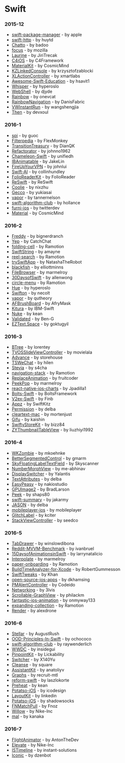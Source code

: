# Swift


### 2015-12
- [swift-package-manager](https://github.com/apple/swift-package-manager) - by apple
- [swift-http](https://github.com/huytd/swift-http) - by huytd
- [Chatto](https://github.com/badoo/Chatto) - by badoo
- [focus](https://github.com/mozilla/focus) - by mozilla
- [Laurine](https://github.com/JiriTrecak/Laurine) - by JiriTrecak
- [C4iOS](https://github.com/C4Framework/C4iOS) - by C4Framework
- [MaterialKit](https://github.com/CosmicMind/MaterialKit) - by CosmicMind
- [KZLinkedConsole](https://github.com/krzysztofzablocki/KZLinkedConsole) - by krzysztofzablocki
- [XLActionController](https://github.com/xmartlabs/XLActionController) - by xmartlabs
- [Awesome-Swift-Education](https://github.com/hsavit1/Awesome-Swift-Education) - by hsavit1
- [Whisper](https://github.com/hyperoslo/Whisper) - by hyperoslo
- [WebShell](https://github.com/djyde/WebShell) - by djyde
- [Rainbow](https://github.com/onevcat/Rainbow) - by onevcat
- [RainbowNavigation](https://github.com/DanisFabric/RainbowNavigation) - by DanisFabric
- [VWInstantRun](https://github.com/wangshengjia/VWInstantRun) - by wangshengjia
- [Then](https://github.com/devxoul/Then) - by devxoul

### 2016-1
- [spi](https://github.com/guoc/spi) - by guoc
- [Filterpedia](https://github.com/FlexMonkey/Filterpedia) - by FlexMonkey
- [TransitionTreasury](https://github.com/DianQK/TransitionTreasury) - by DianQK
- [Refactorator](https://github.com/johnno1962/Refactorator) - by johnno1962
- [Chameleon-Swift](https://github.com/unifiedh/Chameleon-Swift) - by unifiedh
- [IBAnimatable](https://github.com/JakeLin/IBAnimatable) - by JakeLin
- [FireUpYourVPN](https://github.com/johnlui/FireUpYourVPN) - by johnlui
- [Swift-AI](https://github.com/collinhundley/Swift-AI) - by collinhundley
- [FolioReaderKit](https://github.com/FolioReader/FolioReaderKit) - by FolioReader
- [ReSwift](https://github.com/ReSwift/ReSwift) - by ReSwift
- [Coolie](https://github.com/nixzhu/Coolie) - by nixzhu
- [Gecco](https://github.com/yukiasai/Gecco) - by yukiasai
- [vapor](https://github.com/tannernelson/vapor) - by tannernelson
- [swift-algorithm-club](https://github.com/hollance/swift-algorithm-club) - by hollance
- [furni-ios](https://github.com/twitterdev/furni-ios) - by twitterdev
- [Material](https://github.com/CosmicMind/Material) - by CosmicMind

### 2016-2
- [Freddy](https://github.com/bignerdranch/Freddy) - by bignerdranch
- [Yep](https://github.com/CatchChat/Yep) - by CatchChat
- [folding-cell](https://github.com/Ramotion/folding-cell) - by Ramotion
- [SwiftString](https://github.com/amayne/SwiftString) - by amayne
- [reel-search](https://github.com/Ramotion/reel-search) - by Ramotion
- [trySwiftApp](https://github.com/NatashaTheRobot/trySwiftApp) - by NatashaTheRobot
- [blackfish](https://github.com/elliottminns/blackfish) - by elliottminns
- [FileBrowser](https://github.com/marmelroy/FileBrowser) - by marmelroy
- [30DaysofSwift](https://github.com/allenwong/30DaysofSwift) - by allenwong
- [circle-menu](https://github.com/Ramotion/circle-menu) - by Ramotion
- [Hue](https://github.com/hyperoslo/Hue) - by hyperoslo
- [Swifton](https://github.com/necolt/Swifton) - by necolt
- [vapor](https://github.com/qutheory/vapor) - by qutheory
- [AFBrushBoard](https://github.com/AfryMask/AFBrushBoard) - by AfryMask
- [Kitura](https://github.com/IBM-Swift/Kitura) - by IBM-Swift
- [Nuke](https://github.com/kean/Nuke) - by kean
- [Validated](https://github.com/Ben-G/Validated) - by Ben-G
- [EZText.Space](https://github.com/goktugyil/EZText.Space) - by goktugyil

### 2016-3
- [BTree](https://github.com/lorentey/BTree) - by lorentey
- [TVOSSlideViewController](https://github.com/movielala/TVOSSlideViewController) - by movielala
- [Advance](https://github.com/storehouse/Advance) - by storehouse
- [TSWeChat](https://github.com/hilen/TSWeChat) - by hilen
- [Stevia](https://github.com/s4cha/Stevia) - by s4cha
- [navigation-stack](https://github.com/Ramotion/navigation-stack) - by Ramotion
- [ReplaceAnimation](https://github.com/fruitcoder/ReplaceAnimation) - by fruitcoder
- [PeekPop](https://github.com/marmelroy/PeekPop) - by marmelroy
- [react-native-ios-charts](https://github.com/Jpadilla1/react-native-ios-charts) - by Jpadilla1
- [Bolts-Swift](https://github.com/BoltsFramework/Bolts-Swift) - by BoltsFramework
- [V2ex-Swift](https://github.com/Finb/V2ex-Swift) - by Finb
- [Appz](https://github.com/SwiftKitz/Appz) - by SwiftKitz
- [Permission](https://github.com/delba/Permission) - by delba
- [cleartext-mac](https://github.com/mortenjust/cleartext-mac) - by mortenjust
- [Gifu](https://github.com/kaishin/Gifu) - by kaishin
- [SwiftyStoreKit](https://github.com/bizz84/SwiftyStoreKit) - by bizz84
- [ZYThumbnailTableView](https://github.com/liuzhiyi1992/ZYThumbnailTableView) - by liuzhiyi1992

### 2016-4
- [WKZombie](https://github.com/mkoehnke/WKZombie) - by mkoehnke
- [BetterSegmentedControl](https://github.com/gmarm/BetterSegmentedControl) - by gmarm
- [SkyFloatingLabelTextField](https://github.com/Skyscanner/SkyFloatingLabelTextField) - by Skyscanner
- [NumberMorphView](https://github.com/me-abhinav/NumberMorphView) - by me-abhinav
- [DisplaySwitcher](https://github.com/Yalantis/DisplaySwitcher) - by Yalantis
- [TextAttributes](https://github.com/delba/TextAttributes) - by delba
- [EasyPeasy](https://github.com/nakiostudio/EasyPeasy) - by nakiostudio
- [GPUImage2](https://github.com/BradLarson/GPUImage2) - by BradLarson
- [Peek](https://github.com/shaps80/Peek) - by shaps80
- [swift-summary](https://github.com/jakarmy/swift-summary) - by jakarmy
- [JASON](https://github.com/delba/JASON) - by delba
- [mobileplayer-ios](https://github.com/mobileplayer/mobileplayer-ios) - by mobileplayer
- [GlitchLabel](https://github.com/kciter/GlitchLabel) - by kciter
- [StackViewController](https://github.com/seedco/StackViewController) - by seedco

### 2016-5
- [TabDrawer](https://github.com/winslowdibona/TabDrawer) - by winslowdibona
- [Reddit-MVVM-Benchmark](https://github.com/ivanbruel/Reddit-MVVM-Benchmark) - by ivanbruel
- [15DaysofAnimationsinSwift](https://github.com/larrynatalicio/15DaysofAnimationsinSwift) - by larrynatalicio
- [Interpolate](https://github.com/marmelroy/Interpolate) - by marmelroy
- [paper-onboarding](https://github.com/Ramotion/paper-onboarding) - by Ramotion
- [BuildTimeAnalyzer-for-Xcode](https://github.com/RobertGummesson/BuildTimeAnalyzer-for-Xcode) - by RobertGummesson
- [SwiftTweaks](https://github.com/Khan/SwiftTweaks) - by Khan
- [open-source-ios-apps](https://github.com/dkhamsing/open-source-ios-apps) - by dkhamsing
- [PMAlertController](https://github.com/Codeido/PMAlertController) - by Codeido
- [Networking](https://github.com/3lvis/Networking) - by 3lvis
- [Scrollable-GraphView](https://github.com/philackm/Scrollable-GraphView) - by philackm
- [fantastic-ios-animation](https://github.com/onmyway133/fantastic-ios-animation) - by onmyway133
- [expanding-collection](https://github.com/Ramotion/expanding-collection) - by Ramotion
- [Render](https://github.com/alexdrone/Render) - by alexdrone

### 2016-6
- [Stellar](https://github.com/AugustRush/Stellar) - by AugustRush
- [OOD-Principles-In-Swift](https://github.com/ochococo/OOD-Principles-In-Swift) - by ochococo
- [swift-algorithm-club](https://github.com/raywenderlich/swift-algorithm-club) - by raywenderlich
- [WWDC](https://github.com/insidegui/WWDC) - by insidegui
- [PinpointKit](https://github.com/Lickability/PinpointKit) - by Lickability
- [Switcher](https://github.com/X140Yu/Switcher) - by X140Yu
- [Cleanse](https://github.com/square/Cleanse) - by square
- [AssistantKit](https://github.com/anatoliyv/AssistantKit) - by anatoliyv
- [Graphs](https://github.com/recruit-mtl/Graphs) - by recruit-mtl
- [reform-swift](https://github.com/laszlokorte/reform-swift) - by laszlokorte
- [Preheat](https://github.com/kean/Preheat) - by kean
- [Potatso-iOS](https://github.com/icodesign/Potatso-iOS) - by icodesign
- [LayoutKit](https://github.com/linkedin/LayoutKit) - by linkedin
- [Potatso-iOS](https://github.com/shadowsocks/Potatso-iOS) - by shadowsocks
- [FNMatchPull](https://github.com/Fnoz/FNMatchPull) - by Fnoz
- [Willow](https://github.com/Nike-Inc/Willow) - by Nike-Inc
- [mal](https://github.com/kanaka/mal) - by kanaka

### 2016-7
- [FlightAnimator](https://github.com/AntonTheDev/FlightAnimator) - by AntonTheDev
- [Elevate](https://github.com/Nike-Inc/Elevate) - by Nike-Inc
- [ISTimeline](https://github.com/instant-solutions/ISTimeline) - by instant-solutions
- [Iconic](https://github.com/dzenbot/Iconic) - by dzenbot
